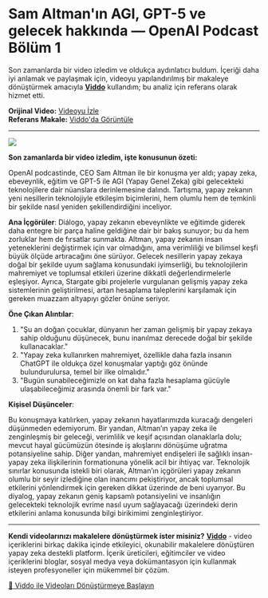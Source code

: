 # Sam Altman'ın AGI, GPT-5 ve gelecek hakkında — OpenAI Podcast Bölüm 1

Son zamanlarda bir video izledim ve oldukça aydınlatıcı buldum. İçeriği daha iyi anlamak ve paylaşmak için, videoyu yapılandırılmış bir makaleye dönüştürmek amacıyla **[Viddo](https://viddo.pro/)** kullandım; bu analiz için referans olarak hizmet etti.

**Orijinal Video:** [Videoyu İzle](https://www.youtube.com/watch?v=DB9mjd-65gw)  
**Referans Makale:** [Viddo'da Görüntüle](https://viddo.pro/zh/video-result/4bdfd642-64f3-4be4-aa04-eb705c12a529)

---

![](https://www.youtube.com/embed/DB9mjd-65gw)

**Son zamanlarda bir video izledim, işte konusunun özeti:**

OpenAI podcastinde, CEO Sam Altman ile bir konuşma yer aldı; yapay zeka, ebeveynlik, eğitim ve GPT-5 ile AGI (Yapay Genel Zeka) gibi gelecekteki teknolojilere dair nüanslara derinlemesine dalındı. Tartışma, yapay zekanın yeni nesillerin teknolojiyle etkileşim biçimlerini, hem olumlu hem de temkinli bir şekilde nasıl yeniden şekillendirdiğini inceliyor.

**Ana İçgörüler**: Diálogo, yapay zekanın ebeveynlikte ve eğitimde giderek daha entegre bir parça haline geldiğine dair bir bakış sunuyor; bu da hem zorluklar hem de fırsatlar sunmakta. Altman, yapay zekanın insan yeteneklerini değiştirmek için var olmadığını, ama verimliliği ve bilimsel keşfi büyük ölçüde artıracağını öne sürüyor. Gelecek nesillerin yapay zekaya doğal bir şekilde uyum sağlama konusundaki iyimserliği, bu teknolojilerin mahremiyet ve toplumsal etkileri üzerine dikkatli değerlendirmelerle eşleşiyor. Ayrıca, Stargate gibi projelerle vurgulanan gelişmiş yapay zeka sistemlerinin geliştirilmesi, artan hesaplama taleplerini karşılamak için gereken muazzam altyapıyı gözler önüne seriyor.

**Öne Çıkan Alıntılar**:

1. "Şu an doğan çocuklar, dünyanın her zaman gelişmiş bir yapay zekaya sahip olduğunu düşünecek, bunu inanılmaz derecede doğal bir şekilde kullanacaklar."
2. "Yapay zeka kullanırken mahremiyet, özellikle daha fazla insanın ChatGPT ile oldukça özel konuşmalar yaptığı göz önünde bulundurulursa, temel bir ilke olmalıdır."
3. "Bugün sunabileceğimizle on kat daha fazla hesaplama gücüyle ulaşabileceğimiz arasında önemli bir fark var."

**Kişisel Düşünceler**:

Bu konuşmaya katılırken, yapay zekanın hayatlarımızda kuracağı dengeleri düşünmeden edemiyorum. Bir yandan, Altman’ın yapay zeka ile zenginleşmiş bir geleceği, verimlilik ve keşif açısından olanaklarla dolu; mevcut hayal gücümüzün ötesinde iş akışlarını dönüşüme uğratma potansiyeline sahip. Diğer yandan, mahremiyet endişeleri ile sağlıklı insan-yapay zeka ilişkilerinin formationuna yönelik acil bir ihtiyaç var. Teknolojik sınırlar konusunda istekli biri olarak, Altman’ın içgörüleri yapay zekanın olumlu bir seyir izlediğine olan inancımı pekiştiriyor, ancak toplumsal etkilerini yönlendirmek için gereken dikkat üzerinde de beni uyarıyor. Bu diyalog, yapay zekanın geniş kapsamlı potansiyelini ve insanlığın gelecekteki teknolojik evrime nasıl uyum sağlayacağı üzerindeki derin etkilerini anlama konusunda bilgi birikimimi zenginleştiriyor.

---

**Kendi videolarınızı makalelere dönüştürmek ister misiniz?** **[Viddo](https://viddo.pro/)** - video içeriklerini birkaç dakika içinde etkileyici, okunabilir makalelere dönüştüren yapay zeka destekli platform. İçerik üreticileri, eğitimciler ve video içeriklerini bloglar, sosyal medya veya dokümantasyon için kullanmak isteyen profesyoneller için mükemmel bir çözüm.

[🚀 Viddo ile Videoları Dönüştürmeye Başlayın](https://viddo.pro/)